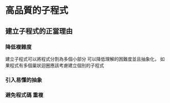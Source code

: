 # 高品質的子程式
##  建立子程式的正當理由
### 降低複雜度
建立子程式可以將程式分割為多個小部分 可以降低理解的困難度並且抽象化， 如果程式有多個巢狀迴圈應該考慮建立個別的子程式
### 引入易懂的抽象
###  避免程式碼 重複
### 
<!--stackedit_data:
eyJoaXN0b3J5IjpbLTU1MjA3ODQ3MiwtMTkxMDE3MTc0MiwtMj
A4ODc0NjYxMl19
-->
